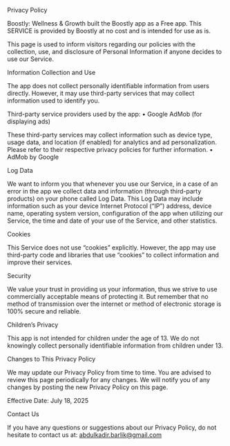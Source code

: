Privacy Policy

Boostly: Wellness & Growth built the Boostly app as a Free app. This SERVICE is provided by Boostly at no cost and is intended for use as is.

This page is used to inform visitors regarding our policies with the collection, use, and disclosure of Personal Information if anyone decides to use our Service.

Information Collection and Use

The app does not collect personally identifiable information from users directly. However, it may use third-party services that may collect information used to identify you.

Third-party service providers used by the app:
	•	Google AdMob (for displaying ads)

These third-party services may collect information such as device type, usage data, and location (if enabled) for analytics and ad personalization. Please refer to their respective privacy policies for further information.
	•	AdMob by Google

Log Data

We want to inform you that whenever you use our Service, in a case of an error in the app we collect data and information (through third-party products) on your phone called Log Data. This Log Data may include information such as your device Internet Protocol (“IP”) address, device name, operating system version, configuration of the app when utilizing our Service, the time and date of your use of the Service, and other statistics.

Cookies

This Service does not use “cookies” explicitly. However, the app may use third-party code and libraries that use “cookies” to collect information and improve their services.

Security

We value your trust in providing us your information, thus we strive to use commercially acceptable means of protecting it. But remember that no method of transmission over the internet or method of electronic storage is 100% secure and reliable.

Children’s Privacy

This app is not intended for children under the age of 13. We do not knowingly collect personally identifiable information from children under 13.

Changes to This Privacy Policy

We may update our Privacy Policy from time to time. You are advised to review this page periodically for any changes. We will notify you of any changes by posting the new Privacy Policy on this page.

Effective Date: July 18, 2025

Contact Us

If you have any questions or suggestions about our Privacy Policy, do not hesitate to contact us at:
abdulkadir.barlik@gmail.com
